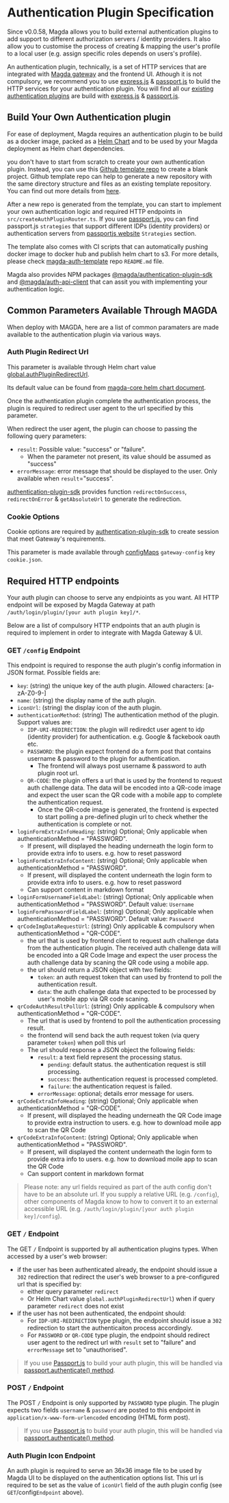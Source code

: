 # Authentication Plugin Specification

Since v0.0.58, Magda allows you to build external authentication plugins to add support to different authorization servers / identity providers. It also allow you to customise the process of creating & mapping the user's profile to a local user (e.g. assign specific roles depends on users's profile).

An authentication plugin, technically, is a set of HTTP services that are integrated with [Magda gateway](https://github.com/magda-io/magda/blob/master/deploy/helm/internal-charts/gateway/README.md) and the frontend UI. Athough it is not compulsory, we recommend you to use [express.js](https://expressjs.com/) & [passport.js](http://www.passportjs.org/) to build the HTTP services for your authentication plugin. You will find all our [existing authentication plugins](https://github.com/magda-io?q=magda-auth-) are build with [express.js](https://expressjs.com/) & [passport.js](http://www.passportjs.org/).

## Build Your Own Authentication plugin

For ease of deployment, Magda requires an authentication plugin to be build as a docker image, packed as a [Helm Chart](https://helm.sh/docs/topics/charts/) and to be used by your Magda deployment as Helm chart dependencies.

you don't have to start from scratch to create your own authentication plugin. Instead, you can use this [Github template repo](https://github.com/magda-io/magda-auth-template) to create a blank project. Github template repo can help to generate a new repository with the same directory structure and files as an existing template repository. You can find out more details from [here](https://docs.github.com/en/free-pro-team@latest/github/creating-cloning-and-archiving-repositories/creating-a-repository-from-a-template).

After a new repo is generated from the template, you can start to implement your own authentication logic and required HTTP endpoints in `src/createAuthPluginRouter.ts`. If you use [passport.js](http://www.passportjs.org/), you can find passport.js `strategies` that support different IDPs (identity providers) or authentication servers from [passportjs website](http://www.passportjs.org) `Strategies` section.

The template also comes with CI scripts that can automatically pushing docker image to docker hub and publish helm chart to s3. For more details, please check [magda-auth-template](https://github.com/magda-io/magda-auth-template) repo `README.md` file.

Magda also provides NPM packages [@magda/authentication-plugin-sdk](https://www.npmjs.com/package/@magda/authentication-plugin-sdk) and [@magda/auth-api-client](https://www.npmjs.com/package/@magda/auth-api-client) that can assit you with implementing your authentication logic.

## Common Parameters Available Through MAGDA

When deploy with MAGDA, here are a list of common paramaters are made available to the authentication plugin via various ways.

### Auth Plugin Redirect Url

This parameter is available through Helm chart value [global.authPluginRedirectUrl](https://github.com/magda-io/magda/blob/master/deploy/helm/magda-core/README.md#user-content-values).

Its default value can be found from [magda-core helm chart document](https://github.com/magda-io/magda/blob/master/deploy/helm/magda-core/README.md#user-content-values).

Once the authentication plugin complete the authentication process, the plugin is required to redirect user agent to the url specified by this parameter.

When redirect the user agent, the plugin can choose to passing the following query parameters:

-   `result`: Possible value: "success" or "failure".
    -   When the parameter not present, its value should be assumed as "success"
-   `errorMessage`: error message that should be displayed to the user. Only available when `result`="success".

[authentication-plugin-sdk](https://www.npmjs.com/package/@magda/authentication-plugin-sdk) provides function `redirectOnSuccess`, `redirectOnError` & `getAbsoluteUrl` to generate the redirection.

### Cookie Options

Cookie options are required by [authentication-plugin-sdk](https://www.npmjs.com/package/@magda/authentication-plugin-sdk) to create session that meet Gateway's requirements.

This parameter is made available through [configMaps](https://kubernetes.io/docs/concepts/configuration/configmap/) `gateway-config` key `cookie.json`.

## Required HTTP endpoints

Your auth plugin can choose to serve any endpioints as you want. All HTTP endpoint will be exposed by Magda Gateway at path `/auth/login/plugin/[your auth plugin key]/*`.

Below are a list of compulsory HTTP endpoints that an auth plugin is required to implement in order to integrate with Magda Gateway & UI.

### GET `/config` Endpoint

This endpoint is required to response the auth plugin's config information in JSON format. Possible fields are:

-   `key`: (string) the unique key of the auth plugin. Allowed characters: [a-zA-Z0-9\-]
-   `name`: (string) the display name of the auth plugin.
-   `iconUrl`: (string) the display icon of the auth plugin.
-   `authenticationMethod`: (string) The authentication method of the plugin. Support values are:
    -   `IDP-URI-REDIRECTION`: the plugin will rediredct user agent to idp (identity provider) for authentication. e.g. Google & fackebook oauth etc.
    -   `PASSWORD`: the plugin expect frontend do a form post that contains username & password to the plugin for authentication.
        -   The frontend will always post username & password to auth plugin root url.
    -   `QR-CODE`: the plugin offers a url that is used by the frontend to request auth challenge data. The data will be encoded into a QR-code image and expect the user scan the QR code with a mobile app to complete the authentication request.
        -   Once the QR-code image is generated, the frontend is expected to start polling a pre-defined plugin url to check whether the authentication is complete or not.
-   `loginFormExtraInfoHeading`: (string) Optional; Only applicable when authenticationMethod = "PASSWORD".
    -   If present, will displayed the heading underneath the login form to provide extra info to users. e.g. how to reset password
-   `loginFormExtraInfoContent`: (string) Optional; Only applicable when authenticationMethod = "PASSWORD".
    -   If present, will displayed the content underneath the login form to provide extra info to users. e.g. how to reset password
    -   Can support content in markdown format
-   `loginFormUsernameFieldLabel`: (string) Optional; Only applicable when authenticationMethod = "PASSWORD". Default value: `Username`
-   `loginFormPasswordFieldLabel`: (string) Optional; Only applicable when authenticationMethod = "PASSWORD". Default value: `Password`
-   `qrCodeImgDataRequestUrl`: (string) Only applicable & compulsory when authenticationMethod = "QR-CODE".
    -   the url that is used by frontend client to request auth challenge data from the authentication plugin. The received auth challenge data will be encoded into a QR Code Image and expect the user process the auth challenge data by scaning the QR code using a mobile app.
    -   the url should return a JSON object with two fields:
        -   `token`: an auth request token that can used by frontend to poll the authentication result.
        -   `data`: the auth challenge data that expected to be processed by user's mobile app via QR code scaning.
-   `qrCodeAuthResultPollUrl`: (string) Only applicable & compulsory when authenticationMethod = "QR-CODE".
    -   The url that is used by frontend to poll the authentication processing result.
    -   the frontend will send back the auth request token (via query parameter `token`) when poll this url
    -   The url should response a JSON object the following fields:
        -   `result`: a text field represent the processing status.
            -   `pending`: default status. the authentication request is still processing.
            -   `success`: the authentication request is processed completed.
            -   `failure`: the authentication request is failed.
        -   `errorMessage`: optional; details error message for users.
-   `qrCodeExtraInfoHeading`: (string) Optional; Only applicable when authenticationMethod = "QR-CODE".
    -   If present, will displayed the heading underneath the QR Code image to provide extra instruction to users. e.g. how to download moile app to scan the QR Code
-   `qrCodeExtraInfoContent`: (string) Optional; Only applicable when authenticationMethod = "PASSWORD".
    -   If present, will displayed the content underneath the login form to provide extra info to users. e.g. how to download moile app to scan the QR Code
    -   Can support content in markdown format

> Please note: any url fields required as part of the auth config don't have to be an absolute url. If you supply a relative URL (e.g. `/config`), other components of Magda know to how to convert it to an external accessible URL (e.g. `/auth/login/plugin/[your auth plugin key]/config`).

### GET `/` Endpoint

The GET `/` Endpoint is supported by all authentication plugins types. When accessed by a user's web browser:

-   if the user has been authenticated already, the endpoint should issue a `302` redirection that redirect the user's web browser to a pre-configured url that is specified by:
    -   either query parameter `redirect`
    -   Or Helm Chart value `global.authPluginRedirectUrl`) when if query parameter `redirect` does not exist
-   if the user has not been authenticated, the endpoint should:
    -   For `IDP-URI-REDIRECTION` type plugin, the endpoint should issue a `302` redirection to start the authenticaiton process accordingly.
    -   For `PASSWORD` or `QR-CODE` type plugin, the endpoint should redirect user agent to the redirect url with `result` set to "failure" and `errorMessage` set to "unauthorised".

> If you use [Passport.js](http://www.passportjs.org/) to build your auth plugin, this will be handled via [passport.authenticate() method](http://www.passportjs.org/docs/authenticate/).

### POST `/` Endpoint

The POST `/` Endpoint is only supported by `PASSWORD` type plugin. The plugin expects two fields `username` & `password` are posted to this endpoint in `application/x-www-form-urlencoded` encoding (HTML form post).

> If you use [Passport.js](http://www.passportjs.org/) to build your auth plugin, this will be handled via [passport.authenticate() method](http://www.passportjs.org/docs/authenticate/).

### Auth Plugin Icon Endpoint

An auth plugin is required to serve an 36x36 image file to be used by Magda UI to be displayed on the authentication options list. This url is required to be set as the value of `iconUrl` field of the auth plugin config (see `GET`/config`Endpoint` above).
